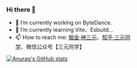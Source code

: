 ### Hi there 👋

- 🔭 I’m currently working on ByteDance.
- 🌱 I’m currently learning Vite、Esbuild... 
- 📫 How to reach me: [掘金·神三元](https://juejin.cn/user/430664257382462)、[知乎·三元同学](https://www.zhihu.com/people/yang-xing-yuan-9)、微信公众号【三元同学】


[![Anurag's GitHub stats](https://github-readme-stats.vercel.app/api?username=sanyuan0704)](https://github.com/anuraghazra/github-readme-stats)
